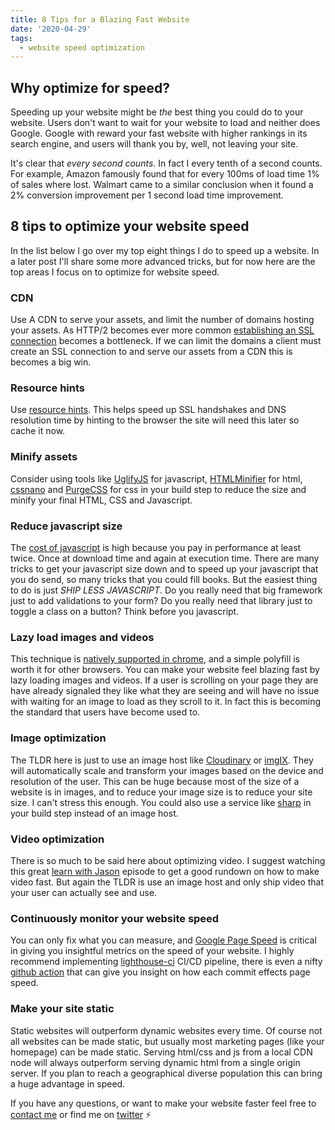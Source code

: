 ```yaml
---
title: 8 Tips for a Blazing Fast Website
date: '2020-04-29'
tags:
  - website speed optimization
---
```


## Why optimize for speed?

Speeding up your website might be _the_ best thing you could do to your website. Users don't want to wait for your website to load and neither does Google. Google with reward your fast website with higher rankings in its search engine, and users will thank you by, well, not leaving your site.

It's clear that _every second counts_. In fact I every tenth of a second counts. For example, Amazon famously found that for every 100ms of load time 1% of sales where lost. Walmart came to a similar conclusion when it found a 2% conversion improvement per 1 second load time improvement.

## 8 tips to optimize your website speed

In the list below I go over my top eight things I do to speed up a website. In a later post I'll share some more advanced tricks, but for now here are the top areas I focus on to optimize for website speed.

### CDN
Use A CDN to serve your assets, and limit the number of domains hosting your assets. As HTTP/2 becomes ever more common [establishing an SSL connection](https://istlsfastyet.com/) becomes a bottleneck. If we can limit the domains a client must create an SSL connection to and serve our assets from a CDN this is becomes a big win.
### Resource hints
Use [resource hints](https://developer.mozilla.org/en-US/docs/Web/Performance/dns-prefetch#Best_practices). This helps speed up SSL handshakes and DNS resolution time by hinting to the browser the site will need this later so cache it now.
### Minify assets
Consider using tools like [UglifyJS](https://github.com/mishoo/UglifyJS2) for javascript, [HTMLMinifier](https://github.com/kangax/html-minifier) for html, [cssnano](https://cssnano.co/) and [PurgeCSS](https://purgecss.com/) for css in your build step to reduce the size and minify your final HTML, CSS and Javascript.
### Reduce javascript size
The [cost of javascript](https://v8.dev/blog/cost-of-javascript-2019) is high because you pay in performance at least twice. Once at download time and again at execution time. There are many tricks to get your javascript size down and to speed up your javascript that you do send, so many tricks that you could fill books. But the easiest thing to do is just *SHIP LESS JAVASCRIPT*. Do you really need that big framework just to add validations to your form? Do you really need that library just to toggle a class on a button? Think before you javascript.
### Lazy load images and videos
This technique is [natively supported in chrome](https://css-tricks.com/a-deep-dive-into-native-lazy-loading-for-images-and-frames/), and a simple polyfill is worth it for other browsers. You can make your website feel blazing fast by lazy loading images and videos. If a user is scrolling on your page they are have already signaled they like what they are seeing and will have no issue with waiting for an image to load as they scroll to it. In fact this is becoming the standard that users have become used to.
### Image optimization
The TLDR here is just to use an image host like [Cloudinary](https://cloudinary.com/) or [imgIX](https://www.imgix.com/). They will automatically scale and transform your images based on the device and resolution of the user. This can be huge because most of the size of a website is in images, and to reduce your image size is to reduce your site size. I can't stress this enough. You could also use a service like [sharp](https://sharp.pixelplumbing.com/) in your build step instead of an image host.
### Video optimization
There is so much to be said here about optimizing video. I suggest watching this great [learn with Jason](https://www.youtube.com/watch?v=--U9EUy6oFA) episode to get a good rundown on how to make video fast. But again the TLDR is use an image host and only ship video that your user can actually see and use.
### Continuously monitor your website speed
You can only fix what you can measure, and [Google Page Speed](https://developers.google.com/speed/pagespeed/insights/) is critical in giving you insightful metrics on the speed of your website. I highly recommend implementing [lighthouse-ci](https://github.com/GoogleChrome/lighthouse-ci) CI/CD pipeline, there is even a nifty [github action](https://github.com/treosh/lighthouse-ci-action) that can give you insight on how each commit effects page speed.
### Make your site static
Static websites will outperform dynamic websites every time. Of course not all websites can be made static, but usually most marketing pages (like your homepage) can be made static. Serving html/css and js from a local CDN node will always outperform serving dynamic html from a single origin server. If you plan to reach a geographical diverse population this can bring a huge advantage in speed.

If you have any questions, or want to make your website faster feel free to [contact me](https://www.waynehoover.com/hire-me/) or find me on [twitter](http://twitter.com/blissofbeing) ⚡
